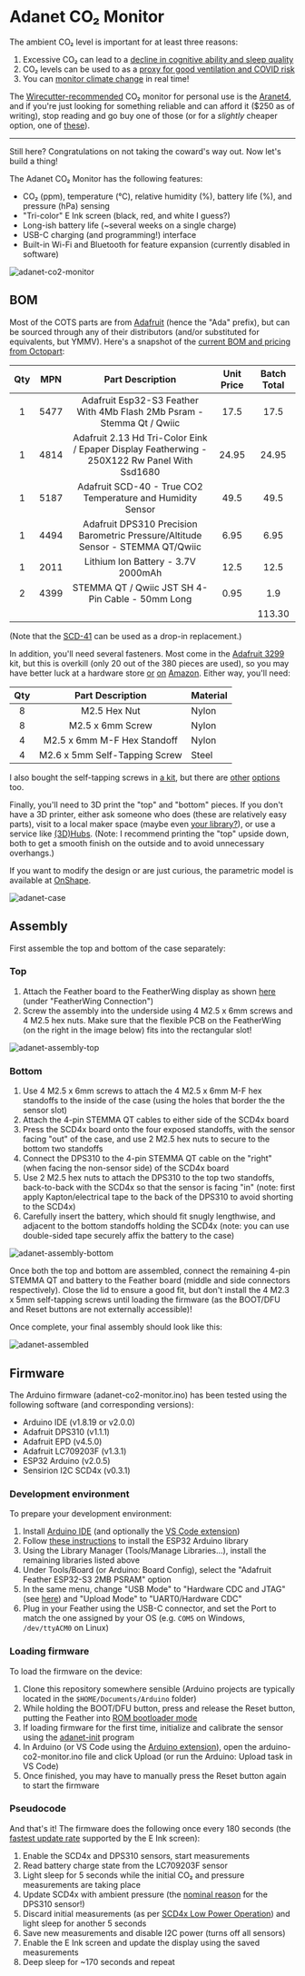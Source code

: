 # Adanet CO₂ Monitor

The ambient CO₂ level is important for at least three reasons:

1. Excessive CO₂ can lead to a [decline in cognitive ability and sleep quality](https://slatestarcodex.com/2018/08/23/carbon-dioxide-an-open-door-policy/)
2. CO₂ levels can be used to as a [proxy for good ventilation and COVID risk](https://www.cdc.gov/coronavirus/2019-ncov/community/ventilation.html#faq-53432-answer0)
3. You can [monitor climate change](https://www.climate.gov/news-features/understanding-climate/climate-change-atmospheric-carbon-dioxide) in real time!

The [Wirecutter-recommended](https://www.nytimes.com/wirecutter/reviews/best-home-air-quality-monitor/) CO₂ monitor for personal use is the [Aranet4](https://aranet.com/products/aranet4/), and if you're just looking for something reliable and can afford it ($250 as of writing), stop reading and go buy one of those (or for a _slightly_ cheaper option, one of [these](https://www.co2.click/)).

---

Still here? Congratulations on not taking the coward's way out. Now let's build a thing!

The Adanet CO₂ Monitor has the following features:

- CO₂ (ppm), temperature (°C), relative humidity (%), battery life (%), and pressure (hPa) sensing
- "Tri-color" E Ink screen (black, red, and white I guess?)
- Long-ish battery life (~several weeks on a single charge)
- USB-C charging (and programming!) interface
- Built-in Wi-Fi and Bluetooth for feature expansion (currently disabled in software) 

![adanet-co2-monitor](images/adanet-co2-monitor.jpg)


## BOM

Most of the COTS parts are from [Adafruit](https://www.adafruit.com/) (hence the "Ada" prefix), but can be sourced through any of their distributors (and/or substituted for equivalents, but YMMV). Here's a snapshot of the [current BOM and pricing from Octopart](https://octopart.com/bom-tool/mcNhRVmk):

| Qty |  MPN |                                        Part Description                                        | Unit Price | Batch Total |
|:---:|:----:|:----------------------------------------------------------------------------------------------:|:----------:|:-----------:|
|   1 | 5477 | Adafruit Esp32-S3 Feather With 4Mb Flash 2Mb Psram - Stemma Qt / Qwiic                         |       17.5 |        17.5 |
|   1 | 4814 | Adafruit 2.13 Hd Tri-Color Eink / Epaper Display Featherwing - 250X122 Rw   Panel With Ssd1680 |      24.95 |       24.95 |
|   1 | 5187 | Adafruit SCD-40 - True CO2 Temperature and Humidity Sensor                                     |       49.5 |        49.5 |
|   1 | 4494 | Adafruit DPS310 Precision Barometric Pressure/Altitude Sensor - STEMMA   QT/Qwiic              |       6.95 |        6.95 |
|   1 | 2011 | Lithium Ion Battery - 3.7V 2000mAh                                                             |       12.5 |        12.5 |
|   2 | 4399 | STEMMA QT / Qwiic JST SH 4-Pin Cable - 50mm Long                                               |       0.95 |         1.9 |
|     |      |                                                                                                |            |      113.30 |

(Note that the [SCD-41](https://www.adafruit.com/product/5190) can be used as a drop-in replacement.)

In addition, you'll need several fasteners. Most come in the [Adafruit 3299](https://www.adafruit.com/product/3299) kit, but this is overkill (only 20 out of the 380 pieces are used), so you may have better luck at a hardware store [or](https://smile.amazon.com/gp/product/B018TH1NEM) [on](https://smile.amazon.com/gp/product/B012TAF8AK) [Amazon](https://smile.amazon.com/gp/product/B08F1XFQ7R). Either way, you'll need:

| Qty |        Part Description       | Material |
|:---:|:-----------------------------:|----------|
|   8 | M2.5 Hex Nut                  | Nylon    |
|   8 | M2.5 x 6mm Screw              | Nylon    |
|   4 | M2.5 x 6mm M-F Hex Standoff   | Nylon    |
|   4 | M2.6 x 5mm Self-Tapping Screw | Steel    |

I also bought the self-tapping screws in [a kit](https://smile.amazon.com/dp/B081DVZMHH), but there are [other](https://smile.amazon.com/gp/product/B00GDYDCC0) [options](https://smile.amazon.com/gp/product/B01L7PDGXO) too.

Finally, you'll need to 3D print the "top" and "bottom" pieces. If you don't have a 3D printer, either ask someone who does (these are relatively easy parts), visit to a local maker space (maybe even [your library?](https://www.chipublib.org/maker-lab/)), or use a service like [(3D)Hubs](https://www.hubs.com/). (Note: I recommend printing the "top" upside down, both to get a smooth finish on the outside and to avoid unnecessary overhangs.)

If you want to modify the design or are just curious, the parametric model is available at [OnShape](https://cad.onshape.com/documents/5da5dcb1f603a01f8bec88c9/w/ca967a8a956dc66b8484bce3/e/ef1ece94c6975fbb49878b31?renderMode=0&uiState=6315320c2f77803a879eb7f9).

![adanet-case](images/adanet-case.png)

## Assembly

First assemble the top and bottom of the case separately:

### Top

1. Attach the Feather board to the FeatherWing display as shown [here](https://learn.adafruit.com/adafruit-2-13-eink-display-breakouts-and-featherwings/wiring) (under "FeatherWing Connection")
2. Screw the assembly into the underside using 4 M2.5 x 6mm screws and 4 M2.5 hex nuts. Make sure that the flexible PCB on the FeatherWing (on the right in the image below) fits into the rectangular slot!

![adanet-assembly-top](images/adanet-assembly-top.jpg)

### Bottom

1. Use 4 M2.5 x 6mm screws to attach the 4 M2.5 x 6mm M-F hex standoffs to the inside of the case (using the holes that border the the sensor slot)
2. Attach the 4-pin STEMMA QT cables to either side of the SCD4x board
3. Press the SCD4x board onto the four exposed standoffs, with the sensor facing "out" of the case, and use 2 M2.5 hex nuts to secure to the bottom two standoffs
4. Connect the DPS310 to the 4-pin STEMMA QT cable on the "right" (when facing the non-sensor side) of the SCD4x board
5. Use 2 M2.5 hex nuts to attach the DPS310 to the top two standoffs, back-to-back with the SCD4x so that the sensor is facing "in" (note: first apply Kapton/electrical tape to the back of the DPS310 to avoid shorting to the SCD4x)
6. Carefully insert the battery, which should fit snugly lengthwise, and adjacent to the bottom standoffs holding the SCD4x (note: you can use double-sided tape securely affix the battery to the case)

![adanet-assembly-bottom](images/adanet-assembly-bottom.jpg)

Once both the top and bottom are assembled, connect the remaining 4-pin STEMMA QT and battery to the Feather board (middle and side connectors respectively). Close the lid to ensure a good fit, but don't install the 4 M2.3 x 5mm self-tapping screws until loading the firmware (as the BOOT/DFU and Reset buttons are not externally accessible)!

Once complete, your final assembly should look like this:

![adanet-assembled](images/adanet-assembled.jpg)

## Firmware

The Arduino firmware (adanet-co2-monitor.ino) has been tested using the following software (and corresponding versions):

- Arduino IDE (v1.8.19 or v2.0.0)
- Adafruit DPS310 (v1.1.1)
- Adafruit EPD (v4.5.0)
- Adafruit LC709203F (v1.3.1)
- ESP32 Arduino (v2.0.5)
- Sensirion I2C SCD4x (v0.3.1)

### Development environment

To prepare your development environment:

1. Install [Arduino IDE](https://www.arduino.cc/en/software/) (and optionally the [VS Code extension](https://github.com/microsoft/vscode-arduino))
2. Follow [these instructions](https://docs.espressif.com/projects/arduino-esp32/en/latest/installing.html) to install the ESP32 Arduino library
3. Using the Library Manager (Tools/Manage Libraries...), install the remaining libraries listed above
4. Under Tools/Board (or Arduino: Board Config), select the "Adafruit Feather ESP32-S3 2MB PSRAM" option
5. In the same menu, change "USB Mode" to "Hardware CDC and JTAG" (see [here](https://github.com/espressif/arduino-esp32/issues/6762)) and "Upload Mode" to "UART0/Hardware CDC"
6. Plug in your Feather using the USB-C connector, and set the Port to match the one assigned by your OS (e.g. `COM5` on Windows, `/dev/ttyACM0` on Linux)

### Loading firmware

To load the firmware on the device:

1. Clone this repository somewhere sensible (Arduino projects are typically located in the `$HOME/Documents/Arduino` folder)
2. While holding the BOOT/DFU button, press and release the Reset button, putting the Feather into [ROM bootloader mode](https://learn.adafruit.com/adafruit-esp32-s2-feather/factory-reset)
3. If loading firmware for the first time, initialize and calibrate the sensor using the [adanet-init](adanet-init) program
4. In Arduino (or VS Code using the [Arduino extension](https://github.com/microsoft/vscode-arduino)), open the arduino-co2-monitor.ino file and click Upload (or run the Arduino: Upload task in VS Code)
5. Once finished, you may have to manually press the Reset button again to start the firmware

### Pseudocode

And that's it! The firmware does the following once every 180 seconds (the [fastest update rate](https://learn.adafruit.com/adafruit-2-13-eink-display-breakouts-and-featherwings/usage-expectations) supported by the E Ink screen):

1. Enable the SCD4x and DPS310 sensors, start measurements
2. Read battery charge state from the LC709203F sensor
3. Light sleep for 5 seconds while the initial CO₂ and pressure measurements are taking place
4. Update SCD4x with ambient pressure (the [nominal reason](http://www.co2meters.com/Documentation/AppNotes/AN149-Senseair-Pressure-Dependence.pdf) for the DPS310 sensor!)
5. Discard initial measurements (as per [SCD4x Low Power Operation](https://sensirion.com/media/documents/077BC86F/62BF01B9/CD_AN_SCD4x_Low_Power_Operation_D1.pdf)) and light sleep for another 5 seconds
6. Save new measurements and disable I2C power (turns off all sensors)
7. Enable the E Ink screen and update the display using the saved measurements
8. Deep sleep for ~170 seconds and repeat
